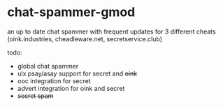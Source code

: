 # chat-spammer-gmod
an up to date chat spammer with frequent updates for 3 different cheats (oink.industries, cheadleware.net, secretservice.club)

todo:
- global chat spammer
- ulx psay/asay support for secret and ~~oink~~
- ooc integration for secret
- advert integration for oink and secret
- ~~secret spam~~

